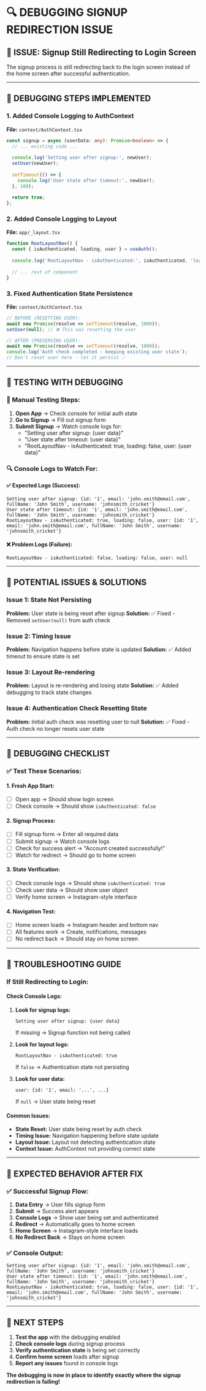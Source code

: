 # 🔍 **DEBUGGING SIGNUP REDIRECTION ISSUE**

## 🐛 **ISSUE: Signup Still Redirecting to Login Screen**

The signup process is still redirecting back to the login screen instead of the home screen after successful authentication.

---

## 🔧 **DEBUGGING STEPS IMPLEMENTED**

### **1. Added Console Logging to AuthContext**
**File:** `context/AuthContext.tsx`
```typescript
const signup = async (userData: any): Promise<boolean> => {
  // ... existing code ...
  
  console.log('Setting user after signup:', newUser);
  setUser(newUser);
  
  setTimeout(() => {
    console.log('User state after timeout:', newUser);
  }, 100);
  
  return true;
};
```

### **2. Added Console Logging to Layout**
**File:** `app/_layout.tsx`
```typescript
function RootLayoutNav() {
  const { isAuthenticated, loading, user } = useAuth();
  
  console.log('RootLayoutNav - isAuthenticated:', isAuthenticated, 'loading:', loading, 'user:', user);
  
  // ... rest of component
}
```

### **3. Fixed Authentication State Persistence**
**File:** `context/AuthContext.tsx`
```typescript
// BEFORE (RESETTING USER):
await new Promise(resolve => setTimeout(resolve, 1000));
setUser(null); // ❌ This was resetting the user

// AFTER (PRESERVING USER):
await new Promise(resolve => setTimeout(resolve, 1000));
console.log('Auth check completed - keeping existing user state');
// Don't reset user here - let it persist ✅
```

---

## 🧪 **TESTING WITH DEBUGGING**

### **📱 Manual Testing Steps:**
1. **Open App** → Check console for initial auth state
2. **Go to Signup** → Fill out signup form
3. **Submit Signup** → Watch console logs for:
   - "Setting user after signup: {user data}"
   - "User state after timeout: {user data}"
   - "RootLayoutNav - isAuthenticated: true, loading: false, user: {user data}"

### **🔍 Console Logs to Watch For:**

#### **✅ Expected Logs (Success):**
```
Setting user after signup: {id: '1', email: 'john.smith@email.com', fullName: 'John Smith', username: 'johnsmith_cricket'}
User state after timeout: {id: '1', email: 'john.smith@email.com', fullName: 'John Smith', username: 'johnsmith_cricket'}
RootLayoutNav - isAuthenticated: true, loading: false, user: {id: '1', email: 'john.smith@email.com', fullName: 'John Smith', username: 'johnsmith_cricket'}
```

#### **❌ Problem Logs (Failure):**
```
RootLayoutNav - isAuthenticated: false, loading: false, user: null
```

---

## 🔧 **POTENTIAL ISSUES & SOLUTIONS**

### **Issue 1: State Not Persisting**
**Problem:** User state is being reset after signup
**Solution:** ✅ Fixed - Removed `setUser(null)` from auth check

### **Issue 2: Timing Issue**
**Problem:** Navigation happens before state is updated
**Solution:** ✅ Added timeout to ensure state is set

### **Issue 3: Layout Re-rendering**
**Problem:** Layout is re-rendering and losing state
**Solution:** ✅ Added debugging to track state changes

### **Issue 4: Authentication Check Resetting State**
**Problem:** Initial auth check was resetting user to null
**Solution:** ✅ Fixed - Auth check no longer resets user state

---

## 🎯 **DEBUGGING CHECKLIST**

### **✅ Test These Scenarios:**

#### **1. Fresh App Start:**
- [ ] Open app → Should show login screen
- [ ] Check console → Should show `isAuthenticated: false`

#### **2. Signup Process:**
- [ ] Fill signup form → Enter all required data
- [ ] Submit signup → Watch console logs
- [ ] Check for success alert → "Account created successfully!"
- [ ] Watch for redirect → Should go to home screen

#### **3. State Verification:**
- [ ] Check console logs → Should show `isAuthenticated: true`
- [ ] Check user data → Should show user object
- [ ] Verify home screen → Instagram-style interface

#### **4. Navigation Test:**
- [ ] Home screen loads → Instagram header and bottom nav
- [ ] All features work → Create, notifications, messages
- [ ] No redirect back → Should stay on home screen

---

## 🚨 **TROUBLESHOOTING GUIDE**

### **If Still Redirecting to Login:**

#### **Check Console Logs:**
1. **Look for signup logs:**
   ```
   Setting user after signup: {user data}
   ```
   If missing → Signup function not being called

2. **Look for layout logs:**
   ```
   RootLayoutNav - isAuthenticated: true
   ```
   If `false` → Authentication state not persisting

3. **Look for user data:**
   ```
   user: {id: '1', email: '...', ...}
   ```
   If `null` → User state being reset

#### **Common Issues:**
- **State Reset:** User state being reset by auth check
- **Timing Issue:** Navigation happening before state update
- **Layout Issue:** Layout not detecting authentication state
- **Context Issue:** AuthContext not providing correct state

---

## 🎯 **EXPECTED BEHAVIOR AFTER FIX**

### **✅ Successful Signup Flow:**
1. **Data Entry** → User fills signup form
2. **Submit** → Success alert appears
3. **Console Logs** → Show user being set and authenticated
4. **Redirect** → Automatically goes to home screen
5. **Home Screen** → Instagram-style interface loads
6. **No Redirect Back** → Stays on home screen

### **✅ Console Output:**
```
Setting user after signup: {id: '1', email: 'john.smith@email.com', fullName: 'John Smith', username: 'johnsmith_cricket'}
User state after timeout: {id: '1', email: 'john.smith@email.com', fullName: 'John Smith', username: 'johnsmith_cricket'}
RootLayoutNav - isAuthenticated: true, loading: false, user: {id: '1', email: 'john.smith@email.com', fullName: 'John Smith', username: 'johnsmith_cricket'}
```

---

## 🚀 **NEXT STEPS**

1. **Test the app** with the debugging enabled
2. **Check console logs** during signup process
3. **Verify authentication state** is being set correctly
4. **Confirm home screen** loads after signup
5. **Report any issues** found in console logs

**The debugging is now in place to identify exactly where the signup redirection is failing!**

